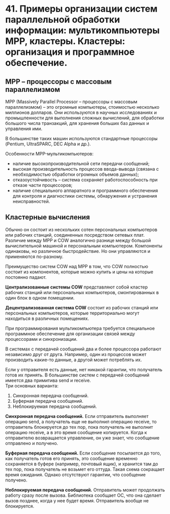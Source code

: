 # 41. Примеры организации систем параллельной обработки информации: мультикомпьютеры MPP, кластеры. Кластеры: организация и программное обеспечение.

## MPP – процессоры с массовым параллелизмом

MPP (Massively Parallel Processor – процессоры с массовым параллелизмом) – это огромные компьютеры, стоимостью несколько миллионов долларов. Они используются в научных исследованиях и промышленности для выполнения сложных вычислений, для обработки большого числа транзакций, для хранения больших баз данных и управления ими.

В большинстве таких машин используются стандартные процессоры (Pentium, UltraSPARC, DEC Alpha и др.).

Особенности MPP-мультикомпьютеров:

* наличие высокопроизводительной сети передачи сообщений;
* высокая производительность процессов ввода-вывода (связана с необходимостью обработки огромных объемов данных);
* отказоустойчивость – система сохраняет работоспособность при отказе части процессоров;
* наличие специального аппаратного и программного обеспечения для контроля и диагностики системы, обнаружения и устранения неисправностей.

## Кластерные вычисления

Обычно он состоит из нескольких сотен персональных компьютеров или рабочих станций, соединенных посредством сетевых плат. Различие между MPP и COW аналогично разнице между большой вычислительной машиной и персональным компьютером. Компоненты одинаковы, но различное быстродействие. Но они управляются и применяются по-разному.

Преимущество систем COW над МРР в том, что COW полностью состоит из компонентов, которые можно купить и цены на которые постоянно падают.

**Централизованные системы COW** представляют собой кластер рабочих станций или персональных компьютеров, смонтированных в один блок в одном помещении.

**Децентрализованная система COW** состоит из рабочих станций или персональных компьютеров, которые территориально могут находиться в различных помещениях.

При программирования мультикомпьютера требуется специальное программное обеспечение для организации связей между процессорами и синхронизации.

В системах с передачей сообщений два и более процессора работают независимо друг от друга. Например, один из процессов может производить какие-то данные, а другой может потреблять их.

Если у отправителя есть данные, нет никакой гарантии, что получатель готов их принять. В большинстве систем с передачей сообщений имеется два примитива send и receive.         
Три основных варианта:

1. Синхронная передача сообщений.
2. Буферная передача сообщений.
3. Неблокируемая передача сообщений.

**Синхронная передача сообщений.** Если отправитель выполняет операцию send, а получатель еще не выполнил операцию receive, то отправитель блокируется до тех пор, пока получатель не выполнит операцию receive, а в это время сообщение копируется. Когда к отправителю возвращается управление, он уже знает, что сообщение отправлено и получено.

**Буферная передача сообщений.** Если сообщение посылается до того, как получатель готов его принять, это сообщение временно сохраняется в буфере (например, почтовый ящик), и хранится там до тех пор, пока получатель не возьмет его оттуда. Такая схема сокращает время ожидания. Однако отсутствуют гарантии, что сообщение получено.

**Неблокируемая передача сообщений.** Отправитель может продолжать работу сразу после вызова. Библиотека сообщает ОС, что она сделает вызов позднее, когда у нее будет время. Отправитель вообще не блокируется.

